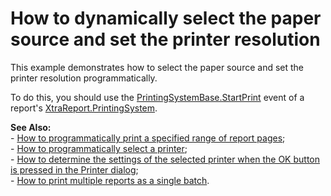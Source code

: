 # How to dynamically select the paper source and set the printer resolution


<p>This example demonstrates how to select the paper source and set the printer resolution programmatically.</p><p>To do this, you should use the <a href="http://www.devexpress.com/Help/Content.aspx?help=XtraData&document=DevExpressXtraPrintingPrintingSystemBase_StartPrinttopic.htm">PrintingSystemBase.StartPrint</a> event of a report's <a href="http://www.devexpress.com/Help/Content.aspx?help=XtraReports&document=DevExpressXtraReportsUIXtraReport_PrintingSystemtopic.htm">XtraReport.PrintingSystem</a>.</p><p><strong>See Also:</strong><br />
- <a href="https://www.devexpress.com/Support/Center/p/E1768">How to programmatically print a specified range of report pages</a>;<br />
- <a href="https://www.devexpress.com/Support/Center/p/E1766">How to programmatically select a printer</a>;<br />
- <a href="https://www.devexpress.com/Support/Center/p/E1767">How to determine the settings of the selected printer when the OK button is pressed in the Printer dialog</a>;<br />
- <a href="https://www.devexpress.com/Support/Center/p/E1765">How to print multiple reports as a single batch</a>.</p>

<br/>


